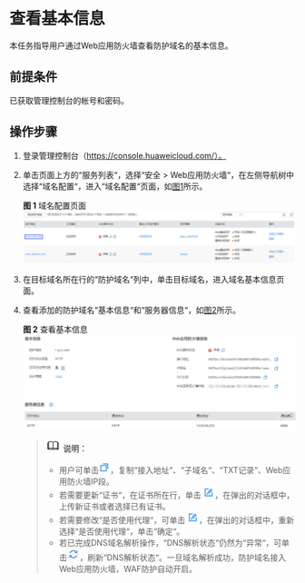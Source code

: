 # 查看基本信息<a name="waf_01_0020"></a>

本任务指导用户通过Web应用防火墙查看防护域名的基本信息。

## 前提条件<a name="section558884313202"></a>

已获取管理控制台的帐号和密码。

## 操作步骤<a name="section47859253215"></a>

1.  登录管理控制台（https://console.huaweicloud.com/）。
2.  单击页面上方的“服务列表“，选择“安全  \>  Web应用防火墙“，在左侧导航树中选择“域名配置“，进入“域名配置“页面，如[图1](#waf_01_0001_zh-cn_topic_0110861354_fig15593418182219)所示。

    **图 1**  域名配置页面<a name="waf_01_0001_zh-cn_topic_0110861354_fig15593418182219"></a>  
    ![](figures/域名配置页面.jpg "域名配置页面")

3.  在目标域名所在行的“防护域名“列中，单击目标域名，进入域名基本信息页面。
4.  查看添加的防护域名“基本信息“和“服务器信息“，如[图2](#fig1068529619241)所示。

    **图 2**  查看基本信息<a name="fig1068529619241"></a>  
    ![](figures/查看基本信息.jpg "查看基本信息")

    >![](public_sys-resources/icon-note.gif) **说明：**   
    >-   用户可单击![](figures/复制图标.jpg)，复制“接入地址“、“子域名“、“TXT记录“、Web应用防火墙IP段。  
    >-   若需要更新“证书“，在证书所在行，单击![](figures/编辑图标.jpg)，在弹出的对话框中，上传新证书或者选择已有证书。  
    >-   若需要修改“是否使用代理“，可单击![](figures/编辑图标.jpg)，在弹出的对话框中，重新选择“是否使用代理“，单击“确定“。  
    >-   若已完成DNS域名解析操作，“DNS解析状态“仍然为“异常“，可单击![](figures/刷新图标.jpg)，刷新“DNS解析状态“。一旦域名解析成功，防护域名接入Web应用防火墙，WAF防护自动开启。  


